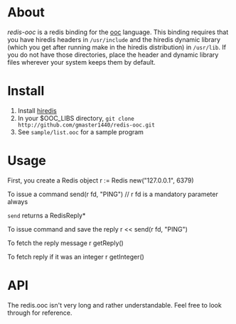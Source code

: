 About
=====

*redis-ooc* is a redis binding for the [ooc](http://ooc-lang.org) language. This binding requires that you have hiredis headers in ``/usr/include`` and the hiredis dynamic library (which you get after running make in the hiredis distribution) in ``/usr/lib``. If you do not have those directories, place the header and dynamic library files wherever your system keeps them by default.

Install
=======

1.  Install [hiredis](http://github.com/antirez/hiredis.git)
2.  In your $OOC_LIBS directory, ``git clone http://github.com/gmaster1440/redis-ooc.git``
3.  See ``sample/list.ooc`` for a sample program
	
Usage
=====

First, you create a Redis object
    r := Redis new("127.0.0.1", 6379)
	
To issue a command
    send(r fd, "PING") // r fd is a mandatory parameter always

``send`` returns a RedisReply*  
  
To issue command and save the reply
    r << send(r fd, "PING")

To fetch the reply message
    r getReply()

To fetch reply if it was an integer
    r getInteger()

API
====

The redis.ooc isn't very long and rather understandable. Feel free to look through for reference.